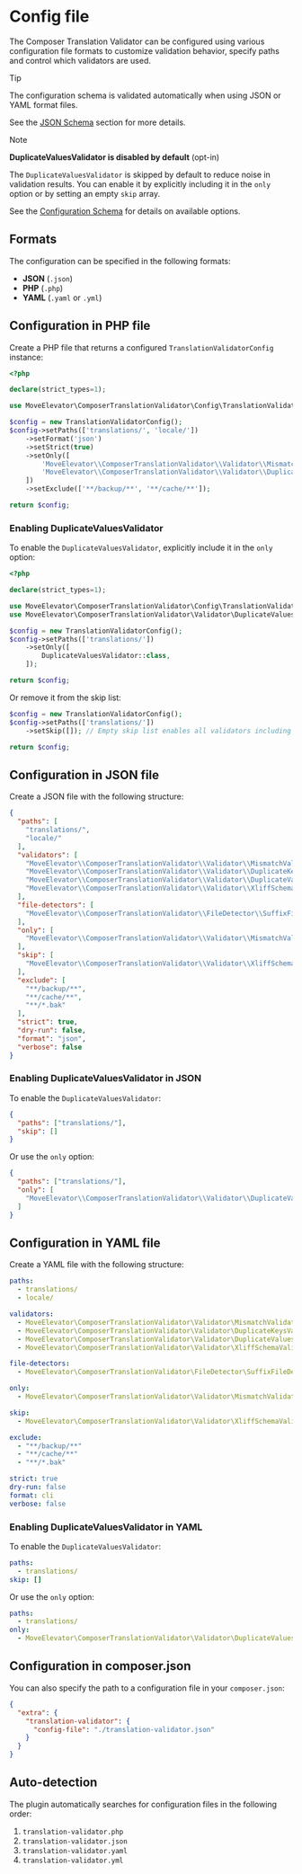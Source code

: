 # Config file

The Composer Translation Validator can be configured using various configuration file formats
to customize validation behavior, specify paths and control which validators are used.

> [!TIP]
> The configuration schema is validated automatically when using JSON or YAML format files.
>
> See the [JSON Schema](../schema/translation-validator.schema.json) section for more details.

> [!NOTE]
> **DuplicateValuesValidator is disabled by default** (opt-in)
>
> The `DuplicateValuesValidator` is skipped by default to reduce noise in validation results.
> You can enable it by explicitly including it in the `only` option or by setting an empty `skip` array.

See the [Configuration Schema](schema.md) for details on available options.

## Formats

The configuration can be specified in the following formats:

* **JSON** (`.json`)
* **PHP** (`.php`)
* **YAML** (`.yaml` or `.yml`)

## Configuration in PHP file

Create a PHP file that returns a configured `TranslationValidatorConfig` instance:

```php
<?php

declare(strict_types=1);

use MoveElevator\ComposerTranslationValidator\Config\TranslationValidatorConfig;

$config = new TranslationValidatorConfig();
$config->setPaths(['translations/', 'locale/'])
    ->setFormat('json')
    ->setStrict(true)
    ->setOnly([
        'MoveElevator\\ComposerTranslationValidator\\Validator\\MismatchValidator',
        'MoveElevator\\ComposerTranslationValidator\\Validator\\DuplicateKeysValidator',
    ])
    ->setExclude(['**/backup/**', '**/cache/**']);

return $config;
```

### Enabling DuplicateValuesValidator

To enable the `DuplicateValuesValidator`, explicitly include it in the `only` option:

```php
<?php

declare(strict_types=1);

use MoveElevator\ComposerTranslationValidator\Config\TranslationValidatorConfig;
use MoveElevator\ComposerTranslationValidator\Validator\DuplicateValuesValidator;

$config = new TranslationValidatorConfig();
$config->setPaths(['translations/'])
    ->setOnly([
        DuplicateValuesValidator::class,
    ]);

return $config;
```

Or remove it from the skip list:

```php
$config = new TranslationValidatorConfig();
$config->setPaths(['translations/'])
    ->setSkip([]); // Empty skip list enables all validators including DuplicateValuesValidator

return $config;
```

## Configuration in JSON file

Create a JSON file with the following structure:

```json
{
  "paths": [
    "translations/",
    "locale/"
  ],
  "validators": [
    "MoveElevator\\ComposerTranslationValidator\\Validator\\MismatchValidator",
    "MoveElevator\\ComposerTranslationValidator\\Validator\\DuplicateKeysValidator",
    "MoveElevator\\ComposerTranslationValidator\\Validator\\DuplicateValuesValidator",
    "MoveElevator\\ComposerTranslationValidator\\Validator\\XliffSchemaValidator"
  ],
  "file-detectors": [
    "MoveElevator\\ComposerTranslationValidator\\FileDetector\\SuffixFileDetector"
  ],
  "only": [
    "MoveElevator\\ComposerTranslationValidator\\Validator\\MismatchValidator"
  ],
  "skip": [
    "MoveElevator\\ComposerTranslationValidator\\Validator\\XliffSchemaValidator"
  ],
  "exclude": [
    "**/backup/**",
    "**/cache/**",
    "**/*.bak"
  ],
  "strict": true,
  "dry-run": false,
  "format": "json",
  "verbose": false
}
```

### Enabling DuplicateValuesValidator in JSON

To enable the `DuplicateValuesValidator`:

```json
{
  "paths": ["translations/"],
  "skip": []
}
```

Or use the `only` option:

```json
{
  "paths": ["translations/"],
  "only": [
    "MoveElevator\\ComposerTranslationValidator\\Validator\\DuplicateValuesValidator"
  ]
}
```

## Configuration in YAML file

Create a YAML file with the following structure:

```yaml
paths:
  - translations/
  - locale/

validators:
  - MoveElevator\ComposerTranslationValidator\Validator\MismatchValidator
  - MoveElevator\ComposerTranslationValidator\Validator\DuplicateKeysValidator
  - MoveElevator\ComposerTranslationValidator\Validator\DuplicateValuesValidator
  - MoveElevator\ComposerTranslationValidator\Validator\XliffSchemaValidator

file-detectors:
  - MoveElevator\ComposerTranslationValidator\FileDetector\SuffixFileDetector

only:
  - MoveElevator\ComposerTranslationValidator\Validator\MismatchValidator

skip:
  - MoveElevator\ComposerTranslationValidator\Validator\XliffSchemaValidator

exclude:
  - "**/backup/**"
  - "**/cache/**"
  - "**/*.bak"

strict: true
dry-run: false
format: cli
verbose: false
```

### Enabling DuplicateValuesValidator in YAML

To enable the `DuplicateValuesValidator`:

```yaml
paths:
  - translations/
skip: []
```

Or use the `only` option:

```yaml
paths:
  - translations/
only:
  - MoveElevator\ComposerTranslationValidator\Validator\DuplicateValuesValidator
```

## Configuration in composer.json

You can also specify the path to a configuration file in your `composer.json`:

```json
{
  "extra": {
    "translation-validator": {
      "config-file": "./translation-validator.json"
    }
  }
}
```

## Auto-detection

The plugin automatically searches for configuration files in the following order:

1. `translation-validator.php`
2. `translation-validator.json`
3. `translation-validator.yaml`
4. `translation-validator.yml`
